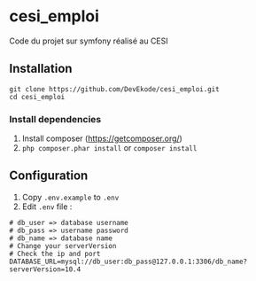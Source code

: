 # cesi_emploi
Code du projet sur symfony réalisé au CESI

## Installation

`git clone https://github.com/DevEkode/cesi_emploi.git`  
`cd cesi_emploi`

### Install dependencies

1. Install composer (https://getcomposer.org/)  
2. `php composer.phar install` or `composer install`

## Configuration

1. Copy `.env.example` to `.env`
2. Edit `.env` file :
```dotenv
# db_user => database username
# db_pass => username password
# db_name => database name
# Change your serverVersion
# Check the ip and port
DATABASE_URL=mysql://db_user:db_pass@127.0.0.1:3306/db_name?serverVersion=10.4
```


